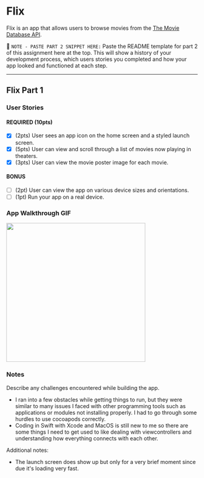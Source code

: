 # Flix

Flix is an app that allows users to browse movies from the [The Movie Database API](http://docs.themoviedb.apiary.io/#).

📝 `NOTE - PASTE PART 2 SNIPPET HERE:` Paste the README template for part 2 of this assignment here at the top. This will show a history of your development process, which users stories you completed and how your app looked and functioned at each step.

---

## Flix Part 1

### User Stories

#### REQUIRED (10pts)
- [x] (2pts) User sees an app icon on the home screen and a styled launch screen.
- [x] (5pts) User can view and scroll through a list of movies now playing in theaters.
- [x] (3pts) User can view the movie poster image for each movie.

#### BONUS
- [ ] (2pt) User can view the app on various device sizes and orientations.
- [ ] (1pt) Run your app on a real device.

### App Walkthrough GIF

<img src='https://i.imgur.com/HCsjnf3.gif' width=366><br>

### Notes
Describe any challenges encountered while building the app.
- I ran into a few obstacles while getting things to run, but they were similar to many issues I faced with other programming tools such as applications or modules not installing properly. I had to go through some hurdles to use cocoapods correctly.
- Coding in Swift with Xcode and MacOS is still new to me so there are some things I need to get used to like dealing with viewcontrollers and understanding how everything connects with each other. 

Additional notes:
- The launch screen does show up but only for a very brief moment since due it's loading very fast.
